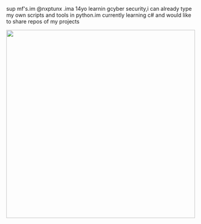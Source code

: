sup mf's.im @nxptunx .ima 14yo learnin gcyber security,i can already type my own scripts and tools in python.im currently learning c# and would like to share repos of my projects


<img src="(https://media.tenor.com/oaoqS3Z85fQAAAAC/neptune-wave-dyln.gif)" width="500" height="500" />
